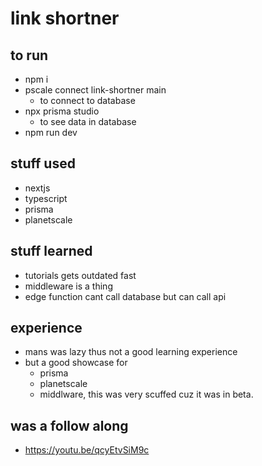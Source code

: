 # link shortner

## to run
- npm i
- pscale connect link-shortner main
  - to connect to database
- npx prisma studio
  - to see data in database
- npm run dev

## stuff used
- nextjs
- typescript
- prisma
- planetscale

## stuff learned
- tutorials gets outdated fast
- middleware is a thing
- edge function cant call database but can call api

## experience
- mans was lazy thus not a good learning experience
- but a good showcase for 
  - prisma
  - planetscale
  - middlware, this was very scuffed cuz it was in beta.

## was a follow along
- https://youtu.be/qcyEtvSiM9c